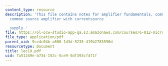 ```yaml
---
content_type: resource
description: 'This file contains notes for amplifier fundamentals, common source amplifier,
  common source amplifier with currentsource

  supply.'
file: https://ol-ocw-studio-app-qa.s3.amazonaws.com/courses/6-012-microelectronic-devices-and-circuits-fall-2005/7a51249eb734152c5ce95df393cf4f1f_lec19.pdf
file_type: application/pdf
parent_uid: 9ce4c04b-a600-1d3d-5235-419b2783590d
resourcetype: Document
title: lec19.pdf
uid: 7a51249e-b734-152c-5ce9-5df393cf4f1f
---
```

